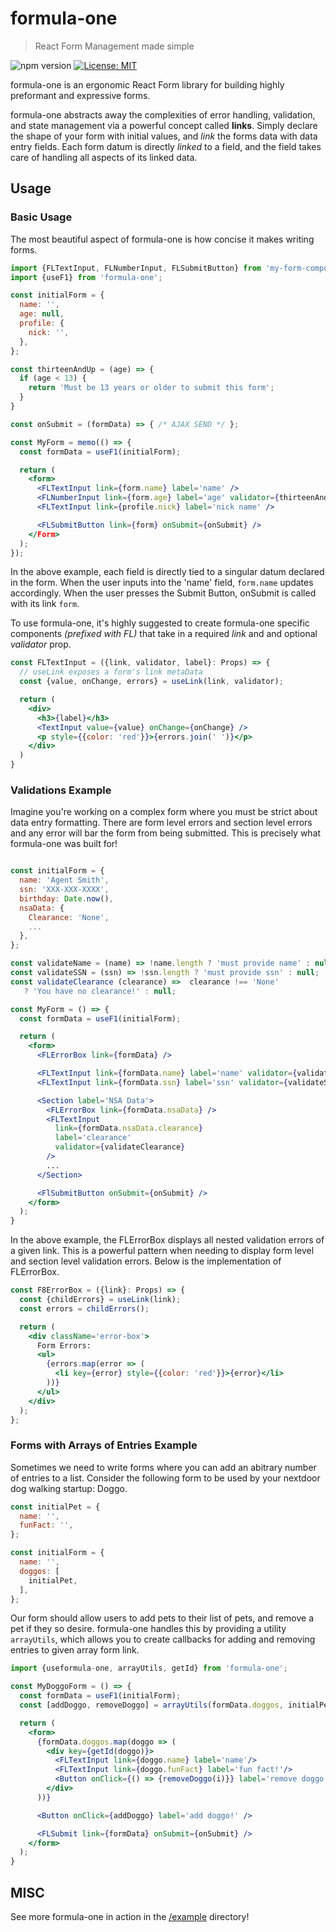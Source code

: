 # formula-one
> React Form Management made simple

![npm version](https://badge.fury.io/js/formula-one.svg)
[![License: MIT](https://img.shields.io/badge/License-MIT-yellow.svg)](https://opensource.org/licenses/MIT)

formula-one is an ergonomic React Form library for building highly preformant and expressive forms.

formula-one abstracts away the complexities of error handling, validation, and state management via a powerful concept called **links**. Simply declare the shape of your form with initial values, and *link* the forms data with data entry fields. Each form datum is directly _linked_ to a field, and the field takes care of handling all aspects of its linked data.

## Usage

### Basic Usage

The most beautiful aspect of formula-one is how concise it makes writing forms.

```jsx
import {FLTextInput, FLNumberInput, FLSubmitButton} from 'my-form-components';
import {useF1} from 'formula-one';

const initialForm = {
  name: '',
  age: null,
  profile: {
    nick: '',
  },
};

const thirteenAndUp = (age) => {
  if (age < 13) {
    return 'Must be 13 years or older to submit this form';
  }
}

const onSubmit = (formData) => { /* AJAX SEND */ };

const MyForm = memo(() => {
  const formData = useF1(initialForm);

  return (
    <form>
      <FLTextInput link={form.name} label='name' />
      <FLNumberInput link={form.age} label='age' validator={thirteenAndUp} />
      <FLTextInput link={profile.nick} label='nick name' />

      <FLSubmitButton link={form} onSubmit={onSubmit} />
    </Form>
  );
});
```

In the above example, each field is directly tied to a singular datum declared in the form. When the user inputs into the 'name' field, `form.name` updates accordingly. When the user presses the Submit Button, onSubmit is called with its link `form`.

To use formula-one, it's highly suggested to create formula-one specific components _(prefixed with FL)_ that take in a required _link_ and and optional _validator_ prop.

```jsx
const FLTextInput = ({link, validator, label}: Props) => {
  // useLink exposes a form's link metaData
  const {value, onChange, errors} = useLink(link, validator);

  return (
    <div>
      <h3>{label}</h3>
      <TextInput value={value} onChange={onChange} />
      <p style={{color: 'red'}}>{errors.join(' ')}</p>
    </div>
  )
}
```

### Validations Example

Imagine you're working on a complex form where you must be strict about data entry formatting. There are form level errors and section level errors and any error will bar the form from being submitted. This is precisely what formula-one was built for!

```jsx

const initialForm = {
  name: 'Agent Smith',
  ssn: 'XXX-XXX-XXXX',
  birthday: Date.now(),
  nsaData: {
    Clearance: 'None',
    ...
  },
};

const validateName = (name) => !name.length ? 'must provide name' : null;
const validateSSN = (ssn) => !ssn.length ? 'must provide ssn' : null;
const validateClearance (clearance) =>  clearance !== 'None'
   ? 'You have no clearance!' : null;

const MyForm = () => {
  const formData = useF1(initialForm);

  return (
    <form>
      <FLErrorBox link={formData} />

      <FLTextInput link={formData.name} label='name' validator={validateName} />
      <FLTextInput link={formData.ssn} label='ssn' validator={validateSSN} />

      <Section label='NSA Data'>
        <FLErrorBox link={formData.nsaData} />
        <FLTextInput
          link={formData.nsaData.clearance}
          label='clearance'
          validator={validateClearance}
        />
        ...
      </Section>

      <FlSubmitButton onSubmit={onSubmit} />
    </form>
  );
}
```

In the above example, the FLErrorBox displays all nested validation errors of a given link. This is a powerful pattern when needing to display form level and section level validation errors. Below is the implementation of FLErrorBox.

```jsx
const F8ErrorBox = ({link}: Props) => {
  const {childErrors} = useLink(link);
  const errors = childErrors();

  return (
    <div className='error-box'>
      Form Errors:
      <ul>
        {errors.map(error => (
          <li key={error} style={{color: 'red'}}>{error}</li>
        ))}
      </ul>
    </div>
  );
};
```

### Forms with Arrays of Entries Example

Sometimes we need to write forms where you can add an abitrary number of entries to a list. Consider the following form to be used by your nextdoor dog walking startup: Doggo.

```js
const initialPet = {
  name: '',
  funFact: '',
};

const initialForm = {
  name: '',
  doggos: [
    initialPet,
  ],
};
```

Our form should allow users to add pets to their list of pets, and remove a pet if they so desire. formula-one handles this by providing a utility `arrayUtils`, which allows you to create callbacks for adding and removing entries to given array form link.

```jsx
import {useformula-one, arrayUtils, getId} from 'formula-one';

const MyDoggoForm = () => {
  const formData = useF1(initialForm);
  const [addDoggo, removeDoggo] = arrayUtils(formData.doggos, initialPet);

  return (
    <form>
      {formData.doggos.map(doggo => (
        <div key={getId(doggo)}>
          <FLTextInput link={doggo.name} label='name'/>
          <FLTextInput link={doggo.funFact} label='fun fact!'/>
          <Button onClick={() => {removeDoggo(i)}} label='remove doggo' />
        </div>
      ))}

      <Button onClick={addDoggo} label='add doggo!' />

      <FLSubmit link={formData} onSubmit={onSubmit} />
    </form>
  );
}
```

## MISC

See more formula-one in action in the [/example](./example) directory!
